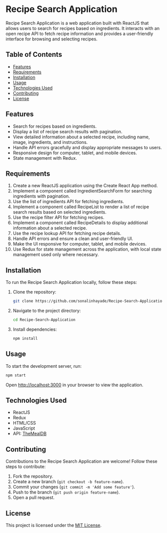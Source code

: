 # Recipe Search Application

Recipe Search Application is a web application built with ReactJS that allows users to search for recipes based on ingredients. It interacts with an open recipe API to fetch recipe information and provides a user-friendly interface for browsing and selecting recipes.

## Table of Contents

- [Features](#features)
- [Requirements](#requirements)
- [Installation](#installation)
- [Usage](#usage)
- [Technologies Used](#technologies-used)
- [Contributing](#contributing)
- [License](#license)

## Features

- Search for recipes based on ingredients.
- Display a list of recipe search results with pagination.
- View detailed information about a selected recipe, including name, image, ingredients, and instructions.
- Handle API errors gracefully and display appropriate messages to users.
- Responsive design for computer, tablet, and mobile devices.
- State management with Redux.

## Requirements

1. Create a new ReactJS application using the Create React App method.
2. Implement a component called IngredientSearchForm for searching ingredients with pagination.
3. Use the list of ingredients API for fetching ingredients.
4. Implement a component called RecipeList to render a list of recipe search results based on selected ingredients.
5. Use the recipe filter API for fetching recipes.
6. Implement a component called RecipeDetails to display additional information about a selected recipe.
7. Use the recipe lookup API for fetching recipe details.
8. Handle API errors and ensure a clean and user-friendly UI.
9. Make the UI responsive for computer, tablet, and mobile devices.
10. Use Redux for state management across the application, with local state management used only where necessary.

## Installation

To run the Recipe Search Application locally, follow these steps:

1. Clone the repository:
   ```bash
   git clone https://github.com/sonalinhayade/Recipe-Search-Application.git
   ```

2. Navigate to the project directory:
   ```bash
   cd Recipe-Search-Application
   ```

3. Install dependencies:
   ```bash
   npm install
   ```

## Usage

To start the development server, run:
```bash
npm start
```

Open [http://localhost:3000](http://localhost:3000/) in your browser to view the application.

## Technologies Used

- ReactJS
- Redux
- HTML/CSS
- JavaScript
- API: [TheMealDB](https://www.themealdb.com/api.php)

## Contributing

Contributions to the Recipe Search Application are welcome! Follow these steps to contribute:

1. Fork the repository.
2. Create a new branch (`git checkout -b feature-name`).
3. Commit your changes (`git commit -m 'Add some feature'`).
4. Push to the branch (`git push origin feature-name`).
5. Open a pull request.

## License

This project is licensed under the [MIT License](LICENSE).
